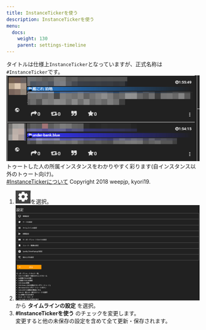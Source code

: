 ```yaml
---
title: InstanceTickerを使う
description: InstanceTickerを使う
menu:
  docs:
    weight: 130
    parent: settings-timeline
---
```


タイトルは仕様上`InstanceTicker`となっていますが、正式名称は`#InstanceTicker`です。
![settings9](https://raw.githubusercontent.com/cutls/TheDeskDocs/master/media/settins9.png)  
トゥートした人の所属インスタンスをわかりやすく彩ります(自インスタンス以外のトゥート向け)。<br>
<a href="https://cdn.weep.me/mastodon/">#InstanceTickerについて</a> Copyright 2018 weepjp, kyori19.<br>

1. ![settings1](https://raw.githubusercontent.com/cutls/TheDeskDocs/master/media/settings1.png)を選択。
1. ![settings2](https://raw.githubusercontent.com/cutls/TheDeskDocs/master/media/settings2.png)から __タイムラインの設定__ を選択。
1.  __#InstanceTickerを使う__ のチェックを変更します。  
変更すると他の未保存の設定を含めて全て更新・保存されます。
